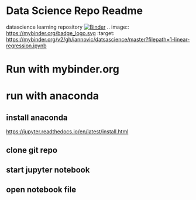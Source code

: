 # Data Science Repo Readme
datascience learning repository
[![Binder](https://mybinder.org/badge_logo.svg)](https://mybinder.org/v2/gh/iannovic/datsascience/master?filepath=1-linear-regression.ipynb)
.. image:: https://mybinder.org/badge_logo.svg
 :target: https://mybinder.org/v2/gh/iannovic/datsascience/master?filepath=1-linear-regression.ipynb



# Run with mybinder.org

# run with anaconda

## install anaconda

https://jupyter.readthedocs.io/en/latest/install.html

## clone git repo 

## start jupyter notebook 

## open notebook file

